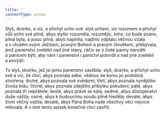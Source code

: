 ```yaml
---
title: ''
contentType: prose
---
```


<section>

Slyš, dcerko, a viz, a přichyl ucho své: slyš uchem, viz rozumem a přichyl vůlí ucho své pilně, abys slyšíc rozuměla, rozumějíc, toho, co bude psáno, pilna byla, a jsouc pilna, abys naplnila, naplníc odplatu věčnou vzala a s chotěm svým Ježíšem, pravým Bohem a pravým člověkem, přebývala, jenž panenství zvelebil nad jiné stavy, ráčiv se z čisté panny naroditi a panicem býti, aby nám i panenství i panictví potvrdil a nad jiné zvelebil a povýšil.

To slyš, dcerko, jež jsi jemu panenství zaslíbila: slyš, dcerko, a přichyl ucho své a viz, že chci, abys poznala sebe, vědouc ke komu jsi podobná stvořena; druhé, abys poznala své svědomí; třetí, abys poznala nynějšího života bídu; čtvrté, abys poznala zdejšího příbytku pokušení; páté, abys poznala tři nepřátele; šesté, abys právě se kála; sedmé, abys důstojenství duše vážila; osmé, abys k budoucímu soudu pilně hleděla; deváté, abys život věčný vážila; desáté, abys Pána Boha nade všechny věci nejvíce milovala. A v tom tento spisek konečně chci zavříti.

</section>
